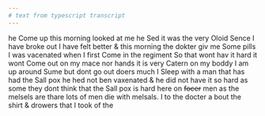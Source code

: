 ```yaml
---
# text from typescript transcript
---
```

he Come up this morning looked at me he Sed it was the very Oloid Sence I have broke out I have felt better & this morning the dokter giv me Some pills I was vacenated when I first Come in the regiment So that wont hav it hard it wont Come out on my mace nor hands it is very Catern on my boddy I am up around Sume but dont go out doers much I Sleep with a man that has had the Sall pox he hed not ben vaxenated & he did not have it so hard as some  they dont think that the Sall pox is hard here on ~~focer~~ men as the melsels  are thare lots of men die with melsals. I to the docter a bout the shirt & drowers that I took of the